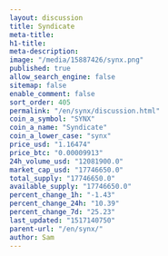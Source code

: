 ```yaml
---
layout: discussion
title: Syndicate
meta-title: 
h1-title: 
meta-description: 
image: "/media/15887426/synx.png"
published: true
allow_search_engine: false
sitemap: false
enable_comment: false
sort_order: 405
permalink: "/en/synx/discussion.html"
coin_a_symbol: "SYNX"
coin_a_name: "Syndicate"
coin_a_lower_case: "synx"
price_usd: "1.16474"
price_btc: "0.00009913"
24h_volume_usd: "12081900.0"
market_cap_usd: "17746650.0"
total_supply: "17746650.0"
available_supply: "17746650.0"
percent_change_1h: "-1.43"
percent_change_24h: "10.39"
percent_change_7d: "25.23"
last_updated: "1517140750"
parent-url: "/en/synx/"
author: Sam
---
```


